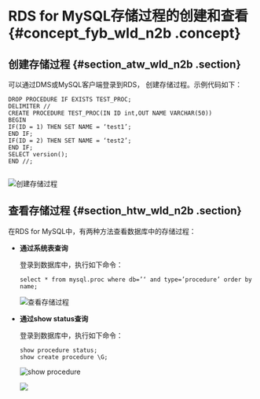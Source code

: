 # RDS for MySQL存储过程的创建和查看 {#concept_fyb_wld_n2b .concept}

## 创建存储过程 {#section_atw_wld_n2b .section}

可以通过DMS或MySQL客户端登录到RDS， 创建存储过程。示例代码如下：

``` {#codeblock_388_1yd_44s}
DROP PROCEDURE IF EXISTS TEST_PROC;
DELIMITER //
CREATE PROCEDURE TEST_PROC(IN ID int,OUT NAME VARCHAR(50))
BEGIN
IF(ID = 1) THEN SET NAME = ‘test1’;
END IF;
IF(ID = 2) THEN SET NAME = ‘test2’;
END IF;
SELECT version();
END //;
```

```

```

![创建存储过程](http://static-aliyun-doc.oss-cn-hangzhou.aliyuncs.com/assets/img/8258/155609027345301_zh-CN.jpg)

## 查看存储过程 {#section_htw_wld_n2b .section}

在RDS for MySQL中，有两种方法查看数据库中的存储过程：

-   **通过系统表查询** 

    登录到数据库中，执行如下命令：

    ```
    select * from mysql.proc where db=’‘ and type=’procedure’ order by name;
    ```

    ![查看存储过程](http://static-aliyun-doc.oss-cn-hangzhou.aliyuncs.com/assets/img/8258/155609027345302_zh-CN.png)

-   **通过show status查询** 

    登录到数据库中，执行如下命令：

    ``` {#codeblock_0ui_2qa_x2y}
    show procedure status;
    show create procedure \G;
    ```

    ![show procedure](http://static-aliyun-doc.oss-cn-hangzhou.aliyuncs.com/assets/img/8258/155609027345303_zh-CN.jpg)

    ![](http://static-aliyun-doc.oss-cn-hangzhou.aliyuncs.com/assets/img/8258/155609027345304_zh-CN.jpg)


